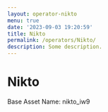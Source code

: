 ```yaml
---
layout: operator-nikto
menu: true
date: '2023-09-03 19:20:59'
title: Nikto
permalink: /operators/Nikto/
description: Some description.
---
```


# Nikto

Base Asset Name: nikto_iw9